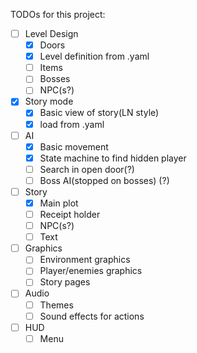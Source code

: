 TODOs for this project:

- [ ] Level Design
  - [X] Doors
  - [X] Level definition from .yaml
  - [ ] Items
  - [ ] Bosses
  - [ ] NPC(s?)
- [X] Story mode
  - [X] Basic view of story(LN style)
  - [X] load from .yaml
- [ ] AI
  - [X] Basic movement
  - [X] State machine to find hidden player
  - [ ] Search in open door(?)
  - [ ] Boss AI(stopped on bosses) (?)
- [ ] Story
  - [X] Main plot
  - [ ] Receipt holder
  - [ ] NPC(s?)
  - [ ] Text
- [ ] Graphics
  - [ ] Environment graphics
  - [ ] Player/enemies graphics
  - [ ] Story pages
- [ ] Audio
  - [ ] Themes
  - [ ] Sound effects for actions
- [ ] HUD
  - [ ] Menu
